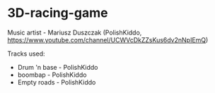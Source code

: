 # 3D-racing-game

Music artist - Mariusz Duszczak (PolishKiddo, https://www.youtube.com/channel/UCWVcDkZZsKus6dv2nNpIEmQ)

Tracks used:
- Drum 'n base - PolishKiddo
- boombap - PolishKiddo
- Empty roads - PolishKiddo
